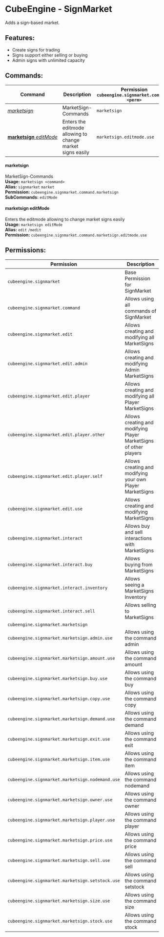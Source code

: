 # CubeEngine - SignMarket
Adds a sign-based market.

## Features:
 - Create signs for trading
 - Signs support either selling or buying
 - Admin signs with unlimited capacity

## Commands:

| Command | Description | Permission<br>`cubeengine.signmarket.command.<perm>` |
| --- | --- | --- |
| [*marketsign*](#marketsign) | MarketSign-Commands | `marketsign` |
| [**marketsign**&nbsp;*editMode*](#marketsigneditmode) | Enters the editmode allowing to change market signs easily | `marketsign.editmode.use` |

#### marketsign  
MarketSign-Commands  
**Usage:** `marketsign <command>`  
**Alias:** `signmarket` `market`  
**Permission:** `cubeengine.signmarket.command.marketsign`  
**SubCommands:** `editMode`  

#### marketsign&nbsp;editMode  
Enters the editmode allowing to change market signs easily  
**Usage:** `marketsign editMode `  
**Alias:** `edit` `/medit`  
**Permission:** `cubeengine.signmarket.command.marketsign.editmode.use`  
  

## Permissions:

| Permission | Description |
| --- | --- |
| `cubeengine.signmarket` | Base Permission for SignMarket |
| `cubeengine.signmarket.command` | Allows using all commands of SignMarket |
| `cubeengine.signmarket.edit` | Allows creating and modifying all MarketSigns |
| `cubeengine.signmarket.edit.admin` | Allows creating and modifying Admin MarketSigns |
| `cubeengine.signmarket.edit.player` | Allows creating and modifying all Player MarketSigns |
| `cubeengine.signmarket.edit.player.other` | Allows creating and modifying Player MarketSigns of other players |
| `cubeengine.signmarket.edit.player.self` | Allows creating and modifying your own Player MarketSigns |
| `cubeengine.signmarket.edit.use` | Allows creating and modifying MarketSigns |
| `cubeengine.signmarket.interact` | Allows buy and sell interactions with MarketSigns |
| `cubeengine.signmarket.interact.buy` | Allows buying from MarketSigns |
| `cubeengine.signmarket.interact.inventory` | Allows seeing a MarketSigns Inventory |
| `cubeengine.signmarket.interact.sell` | Allows selling to MarketSigns |
| `cubeengine.signmarket.marketsign` |  |
| `cubeengine.signmarket.marketsign.admin.use` | Allows using the command admin |
| `cubeengine.signmarket.marketsign.amount.use` | Allows using the command amount |
| `cubeengine.signmarket.marketsign.buy.use` | Allows using the command buy |
| `cubeengine.signmarket.marketsign.copy.use` | Allows using the command copy |
| `cubeengine.signmarket.marketsign.demand.use` | Allows using the command demand |
| `cubeengine.signmarket.marketsign.exit.use` | Allows using the command exit |
| `cubeengine.signmarket.marketsign.item.use` | Allows using the command item |
| `cubeengine.signmarket.marketsign.nodemand.use` | Allows using the command nodemand |
| `cubeengine.signmarket.marketsign.owner.use` | Allows using the command owner |
| `cubeengine.signmarket.marketsign.player.use` | Allows using the command player |
| `cubeengine.signmarket.marketsign.price.use` | Allows using the command price |
| `cubeengine.signmarket.marketsign.sell.use` | Allows using the command sell |
| `cubeengine.signmarket.marketsign.setstock.use` | Allows using the command setstock |
| `cubeengine.signmarket.marketsign.size.use` | Allows using the command size |
| `cubeengine.signmarket.marketsign.stock.use` | Allows using the command stock |
